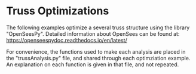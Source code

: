 Truss Optimizations
===================

The following examples optimize a several truss structure using the library "OpenSeesPy". Detailed information about OpenSees can be found at: https://openseespydoc.readthedocs.io/en/latest/

For convenience, the functions used to make each analysis are placed in the "trussAnalysis.py" file, and shared through each optimziation example.
An explanation on each function is given in that file, and not repeated.


